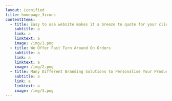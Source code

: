 ```yaml
---
layout: iconified
title: homepage_3icons
contentItems:
  - title: Easy to use website makes it a breeze to quote for your clients
    subtitle: a
    link: a
    linktext: a
    image: /img/1.png
  - title: We Offer Fast Turn Around On Orders
    subtitle: a
    link: a
    linktext: a
    image: /img/2.png
  - title: Many Different Branding Solutions to Personalise Your Products
    subtitle: a
    link: a
    linktext: a
    image: /img/3.png
---
```

